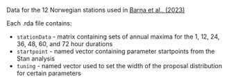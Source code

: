 Data for the 12 Norwegian stations used in [Barna et al., (2023)](https://www.sciencedirect.com/science/article/pii/S0022169423003906#b42)

Each .rda file contains:

- `stationData` - matrix containing sets of annual maxima for the 1, 12, 24, 36, 48, 60, and 72 hour durations
- `startpoint` - named vector containing parameter startpoints from the Stan analysis
- `tuning` - named vector used to set the width of the proposal distribution for certain parameters
